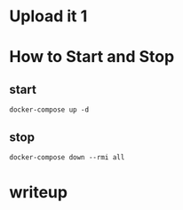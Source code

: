 # Upload it 1

# How to Start and Stop
## start
```shell
docker-compose up -d
```

## stop
```shell
docker-compose down --rmi all
```

# writeup

